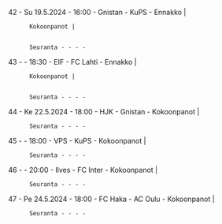 42 - Su 19.5.2024 - 16:00 - Gnistan - KuPS - Ennakko |
        
        
          Kokoonpanot |
        
        
          Seuranta - - - -
43 -  - 18:30 - EIF - FC Lahti - Ennakko |
        
        
          Kokoonpanot |
        
        
          Seuranta - - - -
44 - Ke 22.5.2024 - 18:00 - HJK - Gnistan - Kokoonpanot |
        
        
          Seuranta - - - -
45 -  - 18:00 - VPS - KuPS - Kokoonpanot |
        
        
          Seuranta - - - -
46 -  - 20:00 - Ilves - FC Inter - Kokoonpanot |
        
        
          Seuranta - - - -
47 - Pe 24.5.2024 - 18:00 - FC Haka - AC Oulu - Kokoonpanot |
        
        
          Seuranta - - - -
